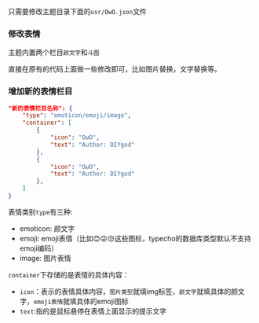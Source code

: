 只需要修改主题目录下面的`usr/OwO.json`文件

### 修改表情

主题内置两个栏目`颜文字`和`斗图`

直接在原有的代码上面做一些修改即可，比如图片替换，文字替换等。

### 增加新的表情栏目

```json
"新的表情栏目名称": {
    "type": "emoticon/emoji/image",
    "container": [
        {
            "icon": "OωO",
            "text": "Author: DIYgod"
        },
        {
            "icon": "OωO",
            "text": "Author: DIYgod"
        },
    ]
}
```

表情类别`type`有三种:

* emoticon: 颜文字
* emoji: emoji表情（比如😊😜😒这些图标，typecho的数据库类型默认不支持emoji编码）
* image: 图片表情

`container`下存储的是表情的具体内容：

* `icon`：表示的表情具体内容，`图片类型`就填img标签，`颜文字`就填具体的颜文字，`emoji表情`就填具体的emoji图标
* `text`:指的是鼠标悬停在表情上面显示的提示文字
